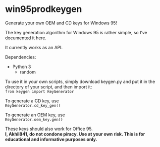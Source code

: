 # win95prodkeygen
Generate your own OEM and CD keys for Windows 95!

The key generation algorithm for Windows 95 is rather simple, so I've documented it here.

It currently works as an API.

Dependencies:
- Python 3
  - random

To use it in your own scripts, simply download keygen.py and put it in the directory of your script, and then import it:\
`from keygen import KeyGenerator`

To generate a CD key, use\
`KeyGenerator.cd_key_gen()`

To generate an OEM key, use\
`KeyGenerator.oem_key.gen()`

These keys should also work for Office 95.\
**I, Akhil841, do not condone piracy. Use at your own risk. This is for educational and informative purposes only.**
